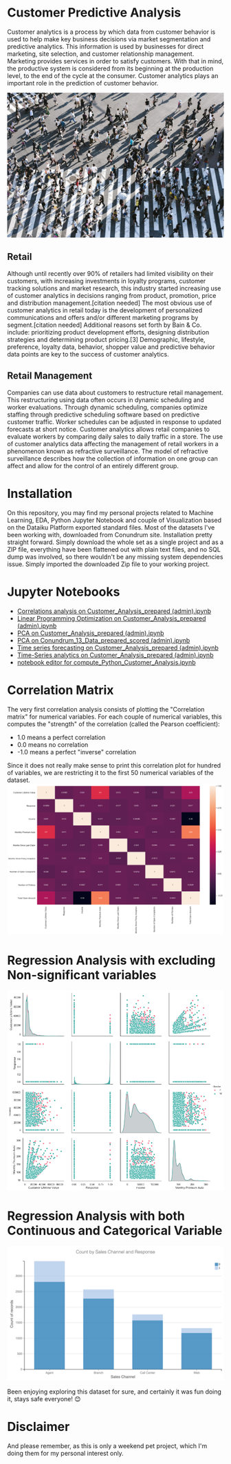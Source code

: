 # Customer Predictive Analysis
Customer analytics is a process by which data from customer behavior is used to help make key business decisions via market segmentation and predictive analytics. This information is used by businesses for direct marketing, site selection, and customer relationship management. Marketing provides services in order to satisfy customers. With that in mind, the productive system is considered from its beginning at the production level, to the end of the cycle at the consumer. Customer analytics plays an important role in the prediction of customer behavior.

![unsplash.jpg](/images/unsplash.jpg)

## Retail
Although until recently over 90% of retailers had limited visibility on their customers, with increasing investments in loyalty programs, customer tracking solutions and market research, this industry started increasing use of customer analytics in decisions ranging from product, promotion, price and distribution management.[citation needed] The most obvious use of customer analytics in retail today is the development of personalized communications and offers and/or different marketing programs by segment.[citation needed] Additional reasons set forth by Bain & Co. include: prioritizing product development efforts, designing distribution strategies and determining product pricing.[3] Demographic, lifestyle, preference, loyalty data, behavior, shopper value and predictive behavior data points are key to the success of customer analytics.

## Retail Management
Companies can use data about customers to restructure retail management. This restructuring using data often occurs in dynamic scheduling and worker evaluations. Through dynamic scheduling, companies optimize staffing through predictive scheduling software based on predictive customer traffic.  Worker schedules can be adjusted in response to updated forecasts at short notice. Customer analytics allows retail companies to evaluate workers by comparing daily sales to daily traffic in a store.  The use of customer analytics data affecting the management of retail workers in a phenomenon known as refractive surveillance. The model of refractive surveillance describes how the collection of information on one group can affect and allow for the control of an entirely different group.


# Installation
On this repository, you may find my personal projects related to Machine Learning, EDA, Python Jupyter Notebook and couple of Visualization based on the Dataiku Platform exported standard files. Most of the datasets I've been working with, downloaded from Conundrum site. Installation pretty straight forward. Simply download the whole set as a single project and as a ZIP file, everything have been flattened out with plain text files, and no SQL dump was involved, so there wouldn't be any missing system dependencies issue. Simply imported the downloaded Zip file to your working project.

# Jupyter Notebooks

- [Correlations analysis on Customer_Analysis_prepared (admin).ipynb](https://github.com/leonism/Customer-Predictive-Analysis/blob/master/ipython_notebooks/Correlations%20analysis%20on%20Customer_Analysis_prepared%20(admin).ipynb)
- [Linear Programming Optimization on Customer_Analysis_prepared (admin).ipynb](https://github.com/leonism/Customer-Predictive-Analysis/blob/master/ipython_notebooks/Linear%20Programming%20Optimization%20on%20Customer_Analysis_prepared%20(admin).ipynb)
- [PCA on Customer_Analysis_prepared (admin).ipynb](https://github.com/leonism/Customer-Predictive-Analysis/blob/master/ipython_notebooks/PCA%20on%20Customer_Analysis_prepared%20(admin).ipynb)
- [PCA on Conundrum_13_Data_prepared_scored (admin).ipynb](https://github.com/leonism/Customer-Predictive-Analysis/blob/master/ipython_notebooks/PCA%20on%20Customer_Analysis_prepared%20(admin).ipynb)
- [Time series forecasting on Customer_Analysis_prepared (admin).ipynb](https://github.com/leonism/Customer-Predictive-Analysis/blob/master/ipython_notebooks/Time%20series%20forecasting%20on%20Customer_Analysis_prepared%20(admin).ipynb)
- [Time-Series analytics on Customer_Analysis_prepared (admin).ipynb](https://github.com/leonism/Customer-Predictive-Analysis/blob/master/ipython_notebooks/Time-Series%20analytics%20on%20Customer_Analysis_prepared%20(admin).ipynb)
- [notebook editor for compute_Python_Customer_Analysis.ipynb](https://github.com/leonism/Customer-Predictive-Analysis/blob/master/ipython_notebooks/notebook%20editor%20for%20compute_Python_Customer_Analysis.ipynb)


# Correlation Matrix

The very first correlation analysis consists of plotting the "Correlation matrix" for numerical variables. For each couple of numerical variables, this computes the "strength" of the correlation (called the Pearson coefficient):

- 1.0 means a perfect correlation
- 0.0 means no correlation
- -1.0 means a perfect "inverse" correlation

Since it does not really make sense to print this correlation plot for hundred of variables, we are restricting it to the first 50 numerical variables of the dataset.
![download-1.png](/images/download-1.png)

# Regression Analysis with excluding Non-significant variables
![download.png](/images/download.png)

# Regression Analysis with both Continuous and Categorical Variable
![download.png](/images/sales-and-response.png)


Been enjoying exploring this dataset for sure, and certainly it was fun doing it, stays safe everyone! 😊


# Disclaimer
And please remember, as this is only a weekend pet project, which I'm doing them for my personal interest only.